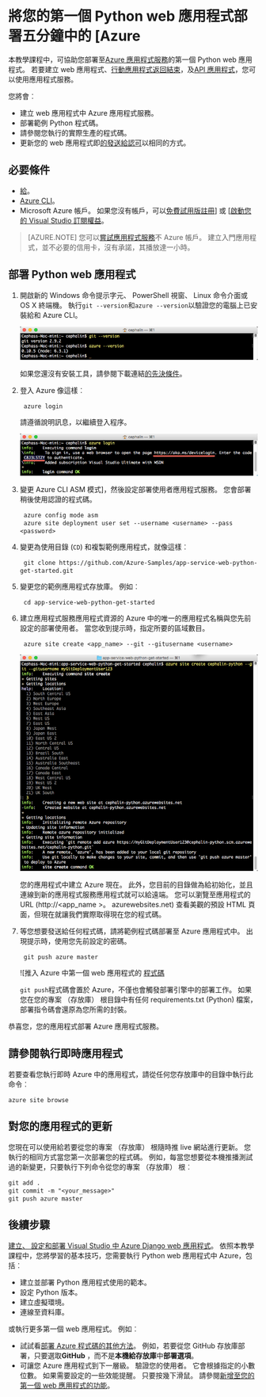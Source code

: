 <properties 
    pageTitle="將您的第一個 Python web 應用程式部署 5 分鐘中的 [Azure |Microsoft Azure" 
    description="瞭解如何輕鬆部署範例應用程式，在應用程式服務中執行此 web 應用程式。 啟動 [快速執行真正的開發，並立即查看結果。" 
    services="app-service\web"
    documentationCenter=""
    authors="cephalin"
    manager="wpickett"
    editor=""
/>

<tags
    ms.service="app-service-web"
    ms.workload="web"
    ms.tgt_pltfrm="na"
    ms.devlang="na"
    ms.topic="hero-article"
    ms.date="10/13/2016" 
    ms.author="cephalin"
/>
    
# <a name="deploy-your-first-python-web-app-to-azure-in-five-minutes"></a>將您的第一個 Python web 應用程式部署五分鐘中的 [Azure

本教學課程中，可協助您部署至[Azure 應用程式服務](../app-service/app-service-value-prop-what-is.md)的第一個 Python web 應用程式。
若要建立 web 應用程式、[行動應用程式返回結束](/documentation/learning-paths/appservice-mobileapps/)，及[API 應用程式](../app-service-api/app-service-api-apps-why-best-platform.md)，您可以使用應用程式服務。

您將會︰ 

- 建立 web 應用程式中 Azure 應用程式服務。
- 部署範例 Python 程式碼。
- 請參閱您執行的實際生產的程式碼。
- 更新您的 web 應用程式即[的發送給認可](https://git-scm.com/docs/git-push)以相同的方式。

## <a name="prerequisites"></a>必要條件

- [給](http://www.git-scm.com/downloads)。
- [Azure CLI](../xplat-cli-install.md)。
- Microsoft Azure 帳戶。 如果您沒有帳戶，可以[免費試用版註冊](/pricing/free-trial/?WT.mc_id=A261C142F)] 或 [[啟動您的 Visual Studio 訂閱權益](/pricing/member-offers/msdn-benefits-details/?WT.mc_id=A261C142F)。

>[AZURE.NOTE] 您可以[嘗試應用程式服務](http://go.microsoft.com/fwlink/?LinkId=523751)不 Azure 帳戶。 建立入門應用程式，並不必要的信用卡，沒有承諾，其播放達一小時。

## <a name="deploy-a-python-web-app"></a>部署 Python web 應用程式

1. 開啟新的 Windows 命令提示字元、 PowerShell 視窗、 Linux 命令介面或 OS X 終端機。 執行`git --version`和`azure --version`以驗證您的電腦上已安裝給和 Azure CLI。

    ![Azure 中測試安裝的第一個 web app CLI 工具](./media/app-service-web-get-started/1-test-tools.png)

    如果您還沒有安裝工具，請參閱下載連結[的先決條件](#Prerequisites)。

3. 登入 Azure 像這樣︰

        azure login

    請遵循說明訊息，以繼續登入程序。

    ![若要建立第一個 web 應用程式的 Azure 登入](./media/app-service-web-get-started/3-azure-login.png)

4. 變更 Azure CLI ASM 模式]，然後設定部署使用者應用程式服務。 您會部署稍後使用認證的程式碼。

        azure config mode asm
        azure site deployment user set --username <username> --pass <password>

1. 變更為使用目錄 (`CD`) 和複製範例應用程式，就像這樣︰

        git clone https://github.com/Azure-Samples/app-service-web-python-get-started.git

2. 變更您的範例應用程式存放庫。 例如︰

        cd app-service-web-python-get-started

4. 建立應用程式服務應用程式資源的 Azure 中的唯一的應用程式名稱與您先前設定的部署使用者。 當您收到提示時，指定所要的區域數目。

        azure site create <app_name> --git --gitusername <username>

    ![Azure 中建立您的第一個 web 應用程式的 Azure 資源](./media/app-service-web-get-started-languages/python-site-create.png)

    您的應用程式中建立 Azure 現在。 此外，您目前的目錄做為給初始化，並且連線到新的應用程式服務應用程式就可以給遠端。
    您可以瀏覽至應用程式的 URL (http://&lt;app_name >。 azurewebsites.net) 查看美觀的預設 HTML 頁面，但現在就讓我們實際取得現在您的程式碼。

4. 等您想要發送給任何程式碼，請將範例程式碼部署至 Azure 應用程式中。 出現提示時，使用您先前設定的密碼。

        git push azure master

    ![推入 Azure 中第一個 web 應用程式的 [程式碼](./media/app-service-web-get-started-languages/python-git-push.png)

    `git push`程式碼會置於 Azure，不僅也會觸發部署引擎中的部署工作。 
    如果您在您的專案 （存放庫） 根目錄中有任何 requirements.txt (Python) 檔案，部署指令碼會還原為您所需的封裝。 

恭喜您，您的應用程式部署 Azure 應用程式服務。

## <a name="see-your-app-running-live"></a>請參閱執行即時應用程式

若要查看您執行即時 Azure 中的應用程式，請從任何您存放庫中的目錄中執行此命令︰

    azure site browse

## <a name="make-updates-to-your-app"></a>對您的應用程式的更新

您現在可以使用給若要從您的專案 （存放庫） 根隨時推 live 網站進行更新。 您執行的相同方式當您第一次部署您的程式碼。 例如，每當您想要從本機推播測試過的新變更，只要執行下列命令從您的專案 （存放庫） 根︰

    git add .
    git commit -m "<your_message>"
    git push azure master

## <a name="next-steps"></a>後續步驟

[建立、 設定和部署 Visual Studio 中 Azure Django web 應用程式](web-sites-python-ptvs-django-mysql.md)。 依照本教學課程中，您將學習的基本技巧，您需要執行 Python web 應用程式中 Azure，包括︰

- 建立並部署 Python 應用程式使用的範本。
- 設定 Python 版本。
- 建立虛擬環境。
- 連線至資料庫。

或執行更多第一個 web 應用程式。 例如︰

- 試試看[部署 Azure 程式碼的其他方法](../app-service-web/web-sites-deploy.md)。 例如，若要從您 GitHub 存放庫部署，只要選取**GitHub** ，而不是**本機給存放庫**中**部署選項**。
- 可讓您 Azure 應用程式到下一層級。 驗證您的使用者。 它會根據指定的小數位數。 如果需要設定的一些效能提醒。 只要按幾下滑鼠。 請參閱[新增至您的第一個 web 應用程式的功能](app-service-web-get-started-2.md)。

